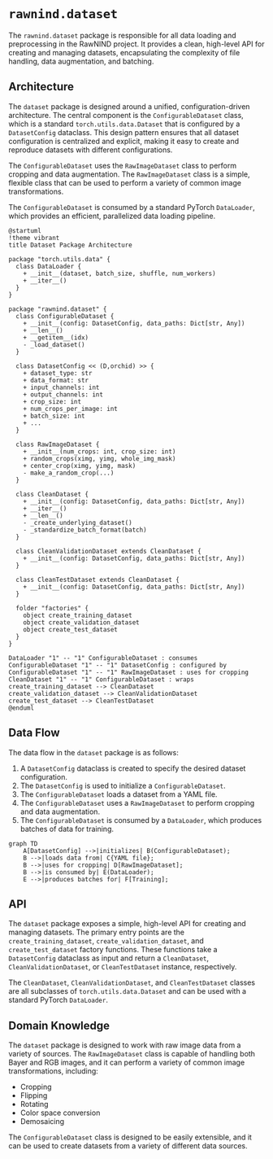 # `rawnind.dataset`

The `rawnind.dataset` package is responsible for all data loading and preprocessing in the RawNIND project. It provides a clean, high-level API for creating and managing datasets, encapsulating the complexity of file handling, data augmentation, and batching.

## Architecture

The `dataset` package is designed around a unified, configuration-driven architecture. The central component is the `ConfigurableDataset` class, which is a standard `torch.utils.data.Dataset` that is configured by a `DatasetConfig` dataclass. This design pattern ensures that all dataset configuration is centralized and explicit, making it easy to create and reproduce datasets with different configurations.

The `ConfigurableDataset` uses the `RawImageDataset` class to perform cropping and data augmentation. The `RawImageDataset` class is a simple, flexible class that can be used to perform a variety of common image transformations.

The `ConfigurableDataset` is consumed by a standard PyTorch `DataLoader`, which provides an efficient, parallelized data loading pipeline.

```plantuml
@startuml
!theme vibrant
title Dataset Package Architecture

package "torch.utils.data" {
  class DataLoader {
    + __init__(dataset, batch_size, shuffle, num_workers)
    + __iter__()
  }
}

package "rawnind.dataset" {
  class ConfigurableDataset {
    + __init__(config: DatasetConfig, data_paths: Dict[str, Any])
    + __len__()
    + __getitem__(idx)
    - _load_dataset()
  }

  class DatasetConfig << (D,orchid) >> {
    + dataset_type: str
    + data_format: str
    + input_channels: int
    + output_channels: int
    + crop_size: int
    + num_crops_per_image: int
    + batch_size: int
    + ...
  }

  class RawImageDataset {
    + __init__(num_crops: int, crop_size: int)
    + random_crops(ximg, yimg, whole_img_mask)
    + center_crop(ximg, yimg, mask)
    - make_a_random_crop(...)
  }

  class CleanDataset {
    + __init__(config: DatasetConfig, data_paths: Dict[str, Any])
    + __iter__()
    + __len__()
    - _create_underlying_dataset()
    - _standardize_batch_format(batch)
  }

  class CleanValidationDataset extends CleanDataset {
    + __init__(config: DatasetConfig, data_paths: Dict[str, Any])
  }

  class CleanTestDataset extends CleanDataset {
    + __init__(config: DatasetConfig, data_paths: Dict[str, Any])
  }

  folder "factories" {
    object create_training_dataset
    object create_validation_dataset
    object create_test_dataset
  }
}

DataLoader "1" -- "1" ConfigurableDataset : consumes
ConfigurableDataset "1" -- "1" DatasetConfig : configured by
ConfigurableDataset "1" -- "1" RawImageDataset : uses for cropping
CleanDataset "1" -- "1" ConfigurableDataset : wraps
create_training_dataset --> CleanDataset
create_validation_dataset --> CleanValidationDataset
create_test_dataset --> CleanTestDataset
@enduml
```

## Data Flow

The data flow in the `dataset` package is as follows:

1.  A `DatasetConfig` dataclass is created to specify the desired dataset configuration.
2.  The `DatasetConfig` is used to initialize a `ConfigurableDataset`.
3.  The `ConfigurableDataset` loads a dataset from a YAML file.
4.  The `ConfigurableDataset` uses a `RawImageDataset` to perform cropping and data augmentation.
5.  The `ConfigurableDataset` is consumed by a `DataLoader`, which produces batches of data for training.

```mermaid
graph TD
    A[DatasetConfig] -->|initializes| B(ConfigurableDataset);
    B -->|loads data from| C{YAML file};
    B -->|uses for cropping| D[RawImageDataset];
    B -->|is consumed by| E(DataLoader);
    E -->|produces batches for| F[Training];
```

## API

The `dataset` package exposes a simple, high-level API for creating and managing datasets. The primary entry points are the `create_training_dataset`, `create_validation_dataset`, and `create_test_dataset` factory functions. These functions take a `DatasetConfig` dataclass as input and return a `CleanDataset`, `CleanValidationDataset`, or `CleanTestDataset` instance, respectively.

The `CleanDataset`, `CleanValidationDataset`, and `CleanTestDataset` classes are all subclasses of `torch.utils.data.Dataset` and can be used with a standard PyTorch `DataLoader`.

## Domain Knowledge

The `dataset` package is designed to work with raw image data from a variety of sources. The `RawImageDataset` class is capable of handling both Bayer and RGB images, and it can perform a variety of common image transformations, including:

*   Cropping
*   Flipping
*   Rotating
*   Color space conversion
*   Demosaicing

The `ConfigurableDataset` class is designed to be easily extensible, and it can be used to create datasets from a variety of different data sources.